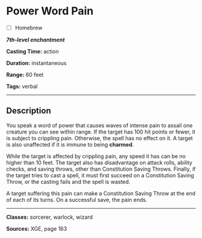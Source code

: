 # Power Word Pain

- [ ] Homebrew

***7th-level enchantment***

**Casting Time:** action

**Duration:** instantaneous

**Range:** 60 feet

**Tags:** verbal

---

## Description
You speak a word of power that causes waves of intense pain to assail one creature you can see within range.
If the target has 100 hit points or fewer, it is subject to crippling pain.
Otherwise, the spell has no effect on it.
A target is also unaffected if it is immune to being **charmed**.

While the target is affected by crippling pain, any speed it has can be no higher than 10 feet.
The target also has disadvantage on attack rolls, ability checks, and saving throws, other than Constitution Saving Throws.
Finally, if the target tries to cast a spell, it must first succeed on a Constitution Saving Throw, or the casting fails and the spell is wasted.

A target suffering this pain can make a Constitution Saving Throw at the end of each of its turns.
On a successful save, the pain ends.

---

**Classes:** sorcerer, warlock, wizard

**Sources:** XGE, page 163
